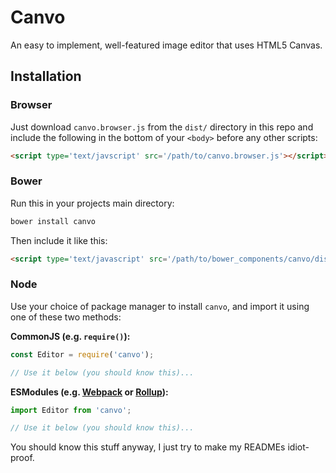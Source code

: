 # Canvo
An easy to implement, well-featured image editor that uses HTML5 Canvas.

## Installation
### Browser
Just download `canvo.browser.js` from the `dist/` directory in this repo and include the following in the bottom of your `<body>` before any other scripts:
```html
<script type='text/javscript' src='/path/to/canvo.browser.js'></script>
```

### Bower
Run this in your projects main directory:
```sh
bower install canvo
```

Then include it like this:
```html
<script type='text/javascript' src='/path/to/bower_components/canvo/dist/canvo.browser.js'></script>
```

### Node
Use your choice of package manager to install `canvo`, and import it using one of these two methods:

**CommonJS (e.g. `require()`):**
```js
const Editor = require('canvo');

// Use it below (you should know this)...
```
**ESModules (e.g. [Webpack](https://webpack.js.org/) or [Rollup](https://rollupjs.com)):**
```js
import Editor from 'canvo';

// Use it below (you should know this)...
```
You should know this stuff anyway, I just try to make my READMEs idiot-proof.
